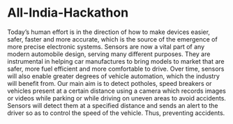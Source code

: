 # All-India-Hackathon
Today’s human effort is in the direction of how to make devices easier, safer, faster and more accurate, which is the source of the emergence of more precise electronic systems. Sensors are now a vital part of any modern automobile design, serving many different purposes. They are instrumental in helping car manufactures to bring models to market that are safer, more fuel efficient and more comfortable to drive. Over time, sensors will also enable greater degrees of vehicle automation, which the industry will benefit from. Our main aim is to detect potholes, speed breakers or vehicles present at a certain distance using a camera which records images or videos while parking or while driving on uneven areas to avoid accidents. Sensors will detect them at a specified distance and sends an alert to the driver so as to control the speed of the vehicle. Thus, preventing accidents.
